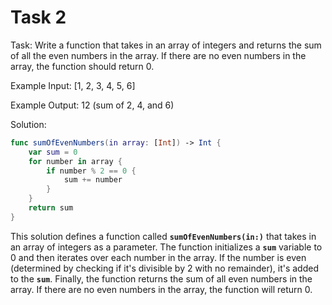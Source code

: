 # Task 2

Task: Write a function that takes in an array of integers and returns the sum of
all the even numbers in the array. If there are no even numbers in the array,
the function should return 0.

Example Input: [1, 2, 3, 4, 5, 6]

Example Output: 12 (sum of 2, 4, and 6)

Solution:

```swift
func sumOfEvenNumbers(in array: [Int]) -> Int {
    var sum = 0
    for number in array {
        if number % 2 == 0 {
            sum += number
        }
    }
    return sum
}
```

This solution defines a function called **`sumOfEvenNumbers(in:)`** that takes
in an array of integers as a parameter. The function initializes a **`sum`**
variable to 0 and then iterates over each number in the array. If the number is
even (determined by checking if it's divisible by 2 with no remainder), it's
added to the **`sum`**. Finally, the function returns the sum of all even
numbers in the array. If there are no even numbers in the array, the function
will return 0.
